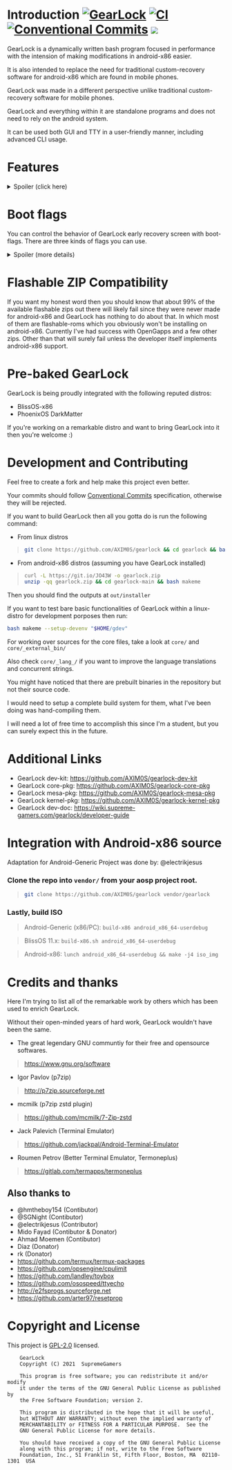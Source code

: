 # Introduction  [![GearLock](https://img.shields.io/badge/GearLock-7.2.36-blue.svg)](https://github.com/AXIM0S/gearlock) [![CI](https://github.com/AXIM0S/gearlock/workflows/CI/badge.svg)](https://github.com/AXIM0S/gearlock/actions) [![Conventional Commits](https://img.shields.io/badge/Conventional%20Commits-1.0.0-yellow.svg)](https://conventionalcommits.org) [![](https://tokei.rs/b1/github/axonasif/gearlock?category=lines)](https://github.com/axonasif/gearlock)

GearLock is a dynamically written bash program focused in performance with the intension of making modifications in android-x86 easier.

It is also intended to replace the need for traditional custom-recovery software for android-x86 which are found in mobile phones.

GearLock was made in a different perspective unlike traditional custom-recovery software for mobile phones.

GearLock and everything within it are standalone programs and does not need to rely on the android system.

It can be used both GUI and TTY in a user-friendly manner, including advanced CLI usage.



# Features

<details>
  <summary>Spoiler (click here)</summary>
  
- Install any custom kernel / mesa or pretty much anything. There are also tons of other extension & packages available in our RESOURCES section for you to install with a powerful package-manager.

- Install flashable zip files. (BETA)

- Use RECOVERY-MODE even before your android starts.
- + MidNight Commander FileManager integration in recovery mode.
- + Repair corrupted EXT partitions before booting up the OS.

- Decompress / extend the size of your system image

- Backup & restore your whole data

- Mesa Version faker

- Change CPU governor & frequency

- Change MAC Address

- Update google apps directly from a opengapps package

- Install latest/custom magisk version directly from github source by patching the ramdisk. (on-device)

- GoogleLess Mode feature

- Unity Game Engine Crash Fix

- Resolve the issue for magisk installation, in which magisk makes the tty unusable

- SU-Handler for switching between SuperSU & MagiskSU

- Introducing GearProp, which can force overwrite any system property.

- Purge / remove extra kernel modules from your system

- MultiLang support with UTF8. (EN, VN, CN, ES)

- Record screen with audio without any app. (Directly from gearlock with internal audio support)

- Very developer friendly with tons of easy to use tools

- Disable / Enable Laptop touchpad or keyboard

- Extensible by installing custom extensions

- And many more! This list is probably outdated, lol.
  
</details>


# Boot flags


You can control the behavior of GearLock early recovery screen with boot-flags.
There are three kinds of flags you can use.

<details>
  <summary>Spoiler (more details)</summary>


- NORECOVERY
- ALWAYSRECOVERY
- FIXFS
- NOGFX

## NORECOVERY

This helps you bypass the recovery countdown screen. You can either put NORECOVERY=0 in your grub-config or make a file named norecovery in your android-x86 partition.

### Grub config example:

```bash
linux /kernel quiet NORECOVERY=1
```

## ALWAYSRECOVERY​

This lets you to auto-enter recovery mode always* without having to press ESC.
Just like NORECOVERY, you can active this by grub (`ALWAYSRECOVERY=1`) or by making a file named `alwaysrecovery` in android-x86 partition.

## FIXFS

This will auto-fix extFS on each boot from the option which you find in recovery mode.

In other words, it will run fsck against your root partition.

Grub-Flag> `FIXFS=1`

File-Flag> `fixfs`


## NOGFX

When this flag is found, GearLock does not attempt to get the best possible visuals during RECOVERY-MODE. There are some really rare cases among some users in which when GearLock tries to ensure better visuals, kernel panic happens during boot.

Grub-Flag> `NOGFX=1`
File-Flag> `nogfx`

</details>



# Flashable ZIP Compatibility

If you want my honest word then you should know that about 99% of the available flashable zips out there will likely fail since they were never made for android-x86 and GearLock has nothing to do about that. In which most of them are flashable-roms which you obviously won't be installing on android-x86. Currently I've had success with OpenGapps and a few other zips. Other than that will surely fail unless the developer itself implements android-x86 support.



# Pre-baked GearLock

GearLock is being proudly integrated with the following reputed distros:

* BlissOS-x86
* PhoenixOS DarkMatter

If you're working on a remarkable distro and want to bring GearLock into it then you're welcome :)



# Development and Contributing

Feel free to create a fork and help make this project even better.

Your commits should follow [Conventional Commits](https://www.conventionalcommits.org/en/v1.0.0) specification, otherwise they will be rejected.

If you want to build GearLock then all you gotta do is run the following command:

* From linux distros

> ```bash
> git clone https://github.com/AXIM0S/gearlock && cd gearlock && bash makeme
> ```

* From android-x86 distros (assuming you have GearLock installed)

> ```bash
> curl -L https://git.io/JO43W -o gearlock.zip
> unzip -qq gearlock.zip && cd gearlock-main && bash makeme
> ```

Then you should find the outputs at `out/installer`

If you want to test bare basic functionalities of GearLock within a linux-distro for development porposes then run:

```bash
bash makeme --setup-devenv "$HOME/gdev"
```

For working over sources for the core files, take a look at `core/` and `core/_external_bin/`

Also check `core/_lang_/` if you want to improve the language translations and concurrent strings.

You might have noticed that there are prebuilt binaries in the repository but not their source code.

I would need to setup a complete build system for them, what I've been doing was hand-compiling them.

I will need a lot of free time to accomplish this since I'm a student, but you can surely expect this in the future.



# Additional Links

* GearLock dev-kit: https://github.com/AXIM0S/gearlock-dev-kit
* GearLock core-pkg: https://github.com/AXIM0S/gearlock-core-pkg
* GearLock mesa-pkg: https://github.com/AXIM0S/gearlock-mesa-pkg
* GearLock kernel-pkg: https://github.com/AXIM0S/gearlock-kernel-pkg
* GearLock dev-doc: https://wiki.supreme-gamers.com/gearlock/developer-guide



# Integration with Android-x86 source

Adaptation for Android-Generic Project was done by: @electrikjesus

### Clone the repo into `vendor/` from your aosp project root.

> ```bash
> git clone https://github.com/AXIM0S/gearlock vendor/gearlock
> ```

### Lastly, build ISO

> Android-Generic (x86/PC):
`build-x86 android_x86_64-userdebug`

> BlissOS 11.x:
`build-x86.sh android_x86_64-userdebug`

> Android-x86:
`lunch android_x86_64-userdebug && make -j4 iso_img`



# Credits and thanks

Here I'm trying to list all of the remarkable work by others which has been used to enrich GearLock.

Without their open-minded years of hard work, GearLock wouldn't have been the same.

* The great legendary GNU communtiy for their free and opensource softwares.
> https://www.gnu.org/software
* Igor Pavlov (p7zip)
> http://p7zip.sourceforge.net
* mcmilk (p7zip zstd plugin)
> https://github.com/mcmilk/7-Zip-zstd
* Jack Palevich (Terminal Emulator)
> https://github.com/jackpal/Android-Terminal-Emulator
* Roumen Petrov (Better Terminal Emulator, Termoneplus)
> https://gitlab.com/termapps/termoneplus

## Also thanks to

* @hmtheboy154 (Contibutor)
* @SGNight (Contibutor)
* @electrikjesus (Contributor)
* Mido Fayad (Contibutor & Donator)
* Ahmad Moemen (Contibutor)
* Diaz (Donator)
* rk (Donator)
* https://github.com/termux/termux-packages
* https://github.com/opsengine/cpulimit
* https://github.com/landley/toybox
* https://github.com/osospeed/ttyecho
* http://e2fsprogs.sourceforge.net
* https://github.com/arter97/resetprop



# Copyright and License

This project is [GPL-2.0](https://github.com/AXIM0S/gearlock/blob/main/LICENSE) licensed.

```
    GearLock
    Copyright (C) 2021  SupremeGamers

    This program is free software; you can redistribute it and/or modify
    it under the terms of the GNU General Public License as published by
    the Free Software Foundation; version 2.

    This program is distributed in the hope that it will be useful,
    but WITHOUT ANY WARRANTY; without even the implied warranty of
    MERCHANTABILITY or FITNESS FOR A PARTICULAR PURPOSE.  See the
    GNU General Public License for more details.

    You should have received a copy of the GNU General Public License
    along with this program; if not, write to the Free Software
    Foundation, Inc., 51 Franklin St, Fifth Floor, Boston, MA  02110-1301  USA
```
